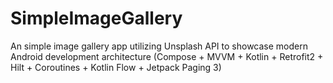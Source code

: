 # SimpleImageGallery
An simple image gallery app utilizing Unsplash API to showcase modern Android development architecture (Compose + MVVM + Kotlin + Retrofit2 + Hilt + Coroutines + Kotlin Flow + Jetpack Paging 3) 
